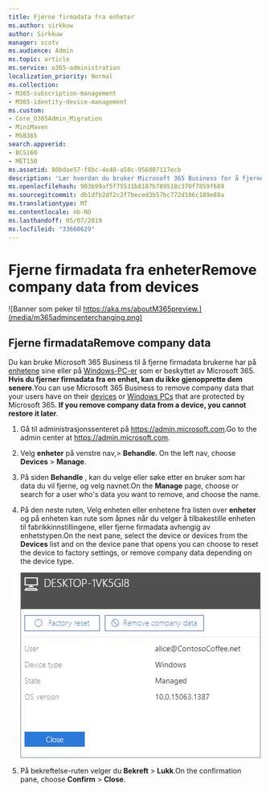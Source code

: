 ```yaml
---
title: Fjerne firmadata fra enheter
ms.author: sirkkuw
author: Sirkkuw
manager: scotv
ms.audience: Admin
ms.topic: article
ms.service: o365-administration
localization_priority: Normal
ms.collection:
- M365-subscription-management
- M365-identity-device-management
ms.custom:
- Core_O365Admin_Migration
- MiniMaven
- MSB365
search.appverid:
- BCS160
- MET150
ms.assetid: 80bdae57-f8bc-4e40-a58c-956007117ecb
description: 'Lær hvordan du bruker Microsoft 365 Business for å fjerne firmadata fra Brukerenheter eller Windows-PCer. '
ms.openlocfilehash: 903b99af5f75531b8187b789510c370f7859f689
ms.sourcegitcommit: db1dfb2df2c2f7beced3b57bc772d106c189e88a
ms.translationtype: MT
ms.contentlocale: nb-NO
ms.lasthandoff: 05/07/2019
ms.locfileid: "33660629"
---
```

# <a name="remove-company-data-from-devices"></a><span data-ttu-id="165b3-103">Fjerne firmadata fra enheter</span><span class="sxs-lookup"><span data-stu-id="165b3-103">Remove company data from devices</span></span>

![Banner som peker til https://aka.ms/aboutM365preview.](media/m365admincenterchanging.png)

## <a name="remove-company-data"></a><span data-ttu-id="165b3-105">Fjerne firmadata</span><span class="sxs-lookup"><span data-stu-id="165b3-105">Remove company data</span></span>

<span data-ttu-id="165b3-p101">Du kan bruke Microsoft 365 Business til å fjerne firmadata brukerne har på [enhetene](app-protection-settings-for-android-and-ios.md) sine eller på [Windows-PC-er](protection-settings-for-windows-10-devices.md) som er beskyttet av Microsoft 365. **Hvis du fjerner firmadata fra en enhet, kan du ikke gjenopprette dem senere**.</span><span class="sxs-lookup"><span data-stu-id="165b3-p101">You can use Microsoft 365 Business to remove company data that your users have on their [devices](app-protection-settings-for-android-and-ios.md) or [Windows PCs](protection-settings-for-windows-10-devices.md) that are protected by Microsoft 365. **If you remove company data from a device, you cannot restore it later**.</span></span> 
  
1. <span data-ttu-id="165b3-108">Gå til administrasjonssenteret på <a href="https://go.microsoft.com/fwlink/p/?linkid=837890" target="_blank">https://admin.microsoft.com</a>.</span><span class="sxs-lookup"><span data-stu-id="165b3-108">Go to the admin center at <a href="https://go.microsoft.com/fwlink/p/?linkid=837890" target="_blank">https://admin.microsoft.com</a>.</span></span>
    
2. <span data-ttu-id="165b3-109">Velg **enheter** på venstre nav,\> **Behandle**.  </span><span class="sxs-lookup"><span data-stu-id="165b3-109">On the left nav, choose **Devices**  \> **Manage**.</span></span>
  
3. <span data-ttu-id="165b3-110">På siden **Behandle** , kan du velge eller søke etter en bruker som har data du vil fjerne, og velg navnet.</span><span class="sxs-lookup"><span data-stu-id="165b3-110">On the **Manage** page, choose or search for a user who's data you want to remove, and choose the name.</span></span> 
    
4. <span data-ttu-id="165b3-111">På den neste ruten, Velg enheten eller enhetene fra listen over **enheter** og på enheten kan rute som åpnes når du velger å tilbakestille enheten til fabrikkinnstillingene, eller fjerne firmadata avhengig av enhetstypen.</span><span class="sxs-lookup"><span data-stu-id="165b3-111">On the next pane, select the device or devices from the **Devices** list and on the device pane that opens you can choose to reset the device to factory settings, or remove company data depending on the device type.</span></span> 
    
    ![On the remove comapany data pane, select the device from which you want to remove the data.](media/resetorremove.png)
  
5. <span data-ttu-id="165b3-113">På bekreftelse-ruten velger du **Bekreft** \> **Lukk**.</span><span class="sxs-lookup"><span data-stu-id="165b3-113">On the confirmation pane, choose **Confirm** \> **Close**.</span></span>
    


